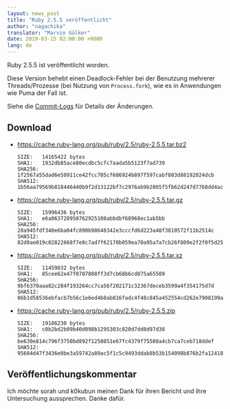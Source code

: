 ```yaml
---
layout: news_post
title: "Ruby 2.5.5 veröffentlicht"
author: "nagachika"
translator: "Marvin Gülker"
date: 2019-03-15 02:00:00 +0000
lang: de
---
```


Ruby 2.5.5 ist veröffentlicht worden.

Diese Version behebt einen Deadlock-Fehler bei der Benutzung mehrerer
Threads/Prozesse (bei Nutzung von `Process.fork`), wie es in
Anwendungen wie Puma der Fall ist.

Siehe die
[Commit-Logs](https://github.com/ruby/ruby/compare/v2_5_4...v2_5_5)
für Details der Änderungen.

## Download

* <https://cache.ruby-lang.org/pub/ruby/2.5/ruby-2.5.5.tar.bz2>

      SIZE:   14165422 bytes
      SHA1:   1932db85ace80ecdbc5cfc7aada5b5123f7ad739
      SHA256: 1f2567a55dad6e50911ce42fcc705cf686924b897f597cabf803d88192024dcb
      SHA512: 1b56aa79569b818446440b9f2d13122bf7c2976ab9b2865f5fb62d247d7768dd4ac5b5e463709ffec0f757bff7088afd293c2a8c5349c3780763b6444bb354a8

* <https://cache.ruby-lang.org/pub/ruby/2.5/ruby-2.5.5.tar.gz>

      SIZE:   15996436 bytes
      SHA1:   e6a063728950762925108abbdbf68968ec1ab5bb
      SHA256: 28a945fdf340e6ba04fc890b98648342e3cccfd6d223a48f3810572f11b2514c
      SHA512: 82d0ae019c02822668f7e8c7ad7f62170b059ea70a95a7a7cb26f809e2f2f0f5d25b5bb0ca147413ae42cf0fc5bf60329b56609c266556b1e9f04813c33bb4c9

* <https://cache.ruby-lang.org/pub/ruby/2.5/ruby-2.5.5.tar.xz>

      SIZE:   11459832 bytes
      SHA1:   85cee62e47f0707808ff3d7cb68b6cd075a65509
      SHA256: 9bf6370aaa82c284f193264cc7ca56f202171c32367deceb3599a4f354175d7d
      SHA512: 06b1d58536ebfacb7b56c1e6ed4b8ab816fadc4f48c845a452554cd262e7908199a30e5793f3cbaec2db56a8803aa5c6089abf7bf06c8fc47867e97870b7dfec

* <https://cache.ruby-lang.org/pub/ruby/2.5/ruby-2.5.5.zip>

      SIZE:   19186230 bytes
      SHA1:   c0b2bd2b09b40d098b1295303c820d7dd8d97d38
      SHA256: be630e814c796f3750bd892f1250851e67fc4379f75508a4cb7ca7ceb718ddef
      SHA512: 95604d47f3436e0be3a59742a89ac5f1c5c9493ddab8b53b154098b876b2fa12418d2adfc1c71e039a6876d209a7832efd88c0e297df5be56b8f7e92094eb487

## Veröffentlichungskommentar

Ich möchte sorah und k0kubun meinen Dank für ihren Bericht und ihre
Untersuchung aussprechen. Danke dafür.
